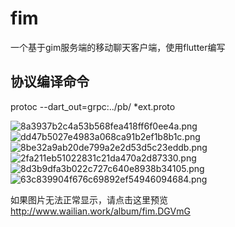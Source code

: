 # fim

一个基于gim服务端的移动聊天客户端，使用flutter编写

## 协议编译命令
protoc --dart_out=grpc:../pb/ *ext.proto

![8a3937b2c4a53b568fea418ff6f0ee4a.png](https://p.130014.xyz/2021/02/07/8a3937b2c4a53b568fea418ff6f0ee4a.png)
![dd47b5027e4983a068ca91b2ef1b8b1c.png](https://p.130014.xyz/2021/02/07/dd47b5027e4983a068ca91b2ef1b8b1c.png)
![8be32a9ab20de799a2e2d53d5c23eddb.png](https://p.130014.xyz/2021/02/07/8be32a9ab20de799a2e2d53d5c23eddb.png)
![2fa211eb51022831c21da470a2d87330.png](https://p.130014.xyz/2021/02/07/2fa211eb51022831c21da470a2d87330.png)
![8d3b9dfa3b022c727c640e8938b34105.png](https://p.130014.xyz/2021/02/07/8d3b9dfa3b022c727c640e8938b34105.png)
![63c839904f676c69892ef54946094684.png](https://p.130014.xyz/2021/02/07/63c839904f676c69892ef54946094684.png)

如果图片无法正常显示，请点击这里预览
http://www.wailian.work/album/fim.DGVmG

